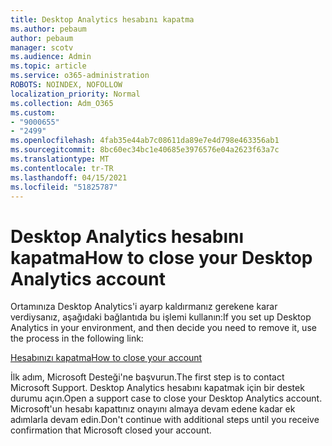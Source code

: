 ```yaml
---
title: Desktop Analytics hesabını kapatma
ms.author: pebaum
author: pebaum
manager: scotv
ms.audience: Admin
ms.topic: article
ms.service: o365-administration
ROBOTS: NOINDEX, NOFOLLOW
localization_priority: Normal
ms.collection: Adm_O365
ms.custom:
- "9000655"
- "2499"
ms.openlocfilehash: 4fab35e44ab7c08611da89e7e4d798e463356ab1
ms.sourcegitcommit: 8bc60ec34bc1e40685e3976576e04a2623f63a7c
ms.translationtype: MT
ms.contentlocale: tr-TR
ms.lasthandoff: 04/15/2021
ms.locfileid: "51825787"
---
```

# <a name="how-to-close-your-desktop-analytics-account"></a><span data-ttu-id="0087b-102">Desktop Analytics hesabını kapatma</span><span class="sxs-lookup"><span data-stu-id="0087b-102">How to close your Desktop Analytics account</span></span>

<span data-ttu-id="0087b-103">Ortamınıza Desktop Analytics'i ayarp kaldırmanız gerekene karar verdiysanız, aşağıdaki bağlantıda bu işlemi kullanın:</span><span class="sxs-lookup"><span data-stu-id="0087b-103">If you set up Desktop Analytics in your environment, and then decide you need to remove it, use the process in the following link:</span></span>

[<span data-ttu-id="0087b-104">Hesabınızı kapatma</span><span class="sxs-lookup"><span data-stu-id="0087b-104">How to close your account</span></span>](https://docs.microsoft.com/configmgr/desktop-analytics/account-close)

<span data-ttu-id="0087b-105">İlk adım, Microsoft Desteği'ne başvurun.</span><span class="sxs-lookup"><span data-stu-id="0087b-105">The first step is to contact Microsoft Support.</span></span> <span data-ttu-id="0087b-106">Desktop Analytics hesabını kapatmak için bir destek durumu açın.</span><span class="sxs-lookup"><span data-stu-id="0087b-106">Open a support case to close your Desktop Analytics account.</span></span> <span data-ttu-id="0087b-107">Microsoft'un hesabı kapattınız onayını almaya devam edene kadar ek adımlarla devam edin.</span><span class="sxs-lookup"><span data-stu-id="0087b-107">Don't continue with additional steps until you receive confirmation that Microsoft closed your account.</span></span>